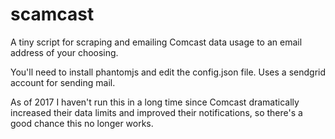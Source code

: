 # scamcast
A tiny script for scraping and emailing Comcast data usage to an email address of your choosing.

You'll need to install phantomjs and edit the config.json file.  Uses a sendgrid account for sending mail.

As of 2017 I haven't run this in a long time since Comcast dramatically increased their data limits and improved their notifications, so there's a good chance this no longer works.
